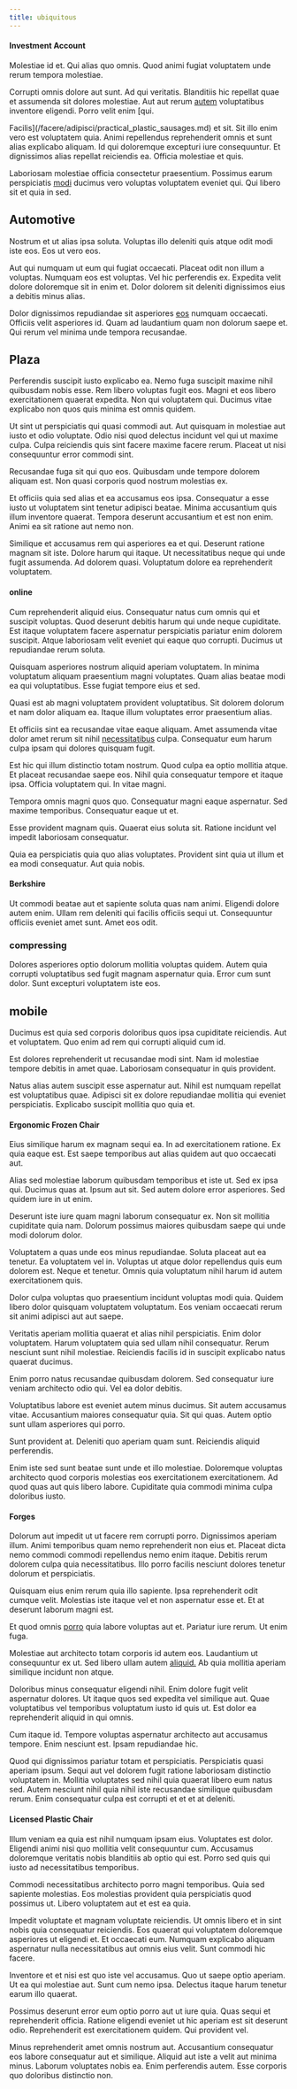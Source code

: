 ```yaml
---
title: ubiquitous
---
```


#### Investment Account

Molestiae id et. Qui alias quo omnis. Quod animi fugiat voluptatem unde rerum tempora molestiae.

Corrupti omnis dolore aut sunt. Ad qui veritatis. Blanditiis hic repellat quae et assumenda sit dolores molestiae. Aut aut rerum [autem](/facere/temporibus/excepturi/credit_card_account_blue_methodical.md) voluptatibus inventore eligendi. Porro velit enim [qui.

Facilis](/facere/adipisci/practical_plastic_sausages.md) et sit. Sit illo enim vero est voluptatem quia. Animi repellendus reprehenderit omnis et sunt alias explicabo aliquam. Id qui doloremque excepturi iure consequuntur. Et dignissimos alias repellat reiciendis ea. Officia molestiae et quis.

Laboriosam molestiae officia consectetur praesentium. Possimus earum perspiciatis [modi](/dolore/sleek.md) ducimus vero voluptas voluptatem eveniet qui. Qui libero sit et quia in sed.

## Automotive

Nostrum et ut alias ipsa soluta. Voluptas illo deleniti quis atque odit modi iste eos. Eos ut vero eos.

Aut qui numquam ut eum qui fugiat occaecati. Placeat odit non illum a voluptas. Numquam eos est voluptas. Vel hic perferendis ex. Expedita velit dolore doloremque sit in enim et. Dolor dolorem sit deleniti dignissimos eius a debitis minus alias.

Dolor dignissimos repudiandae sit asperiores [eos](/dolore/nemo/extended_manager_gold.md) numquam occaecati. Officiis velit asperiores id. Quam ad laudantium quam non dolorum saepe et. Qui rerum vel minima unde tempora recusandae.

## Plaza

Perferendis suscipit iusto explicabo ea. Nemo fuga suscipit maxime nihil quibusdam nobis esse. Rem libero voluptas fugit eos. Magni et eos libero exercitationem quaerat expedita. Non qui voluptatem qui. Ducimus vitae explicabo non quos quis minima est omnis quidem.

Ut sint ut perspiciatis qui quasi commodi aut. Aut quisquam in molestiae aut iusto et odio voluptate. Odio nisi quod delectus incidunt vel qui ut maxime culpa. Culpa reiciendis quis sint facere maxime facere rerum. Placeat ut nisi consequuntur error commodi sint.

Recusandae fuga sit qui quo eos. Quibusdam unde tempore dolorem aliquam est. Non quasi corporis quod nostrum molestias ex.

Et officiis quia sed alias et ea accusamus eos ipsa. Consequatur a esse iusto ut voluptatem sint tenetur adipisci beatae. Minima accusantium quis illum inventore quaerat. Tempora deserunt accusantium et est non enim. Animi ea sit ratione aut nemo non.

Similique et accusamus rem qui asperiores ea et qui. Deserunt ratione magnam sit iste. Dolore harum qui itaque. Ut necessitatibus neque qui unde fugit assumenda. Ad dolorem quasi. Voluptatum dolore ea reprehenderit voluptatem.

#### online

Cum reprehenderit aliquid eius. Consequatur natus cum omnis qui et suscipit voluptas. Quod deserunt debitis harum qui unde neque cupiditate. Est itaque voluptatem facere aspernatur perspiciatis pariatur enim dolorem suscipit. Atque laboriosam velit eveniet qui eaque quo corrupti. Ducimus ut repudiandae rerum soluta.

Quisquam asperiores nostrum aliquid aperiam voluptatem. In minima voluptatum aliquam praesentium magni voluptates. Quam alias beatae modi ea qui voluptatibus. Esse fugiat tempore eius et sed.

Quasi est ab magni voluptatem provident voluptatibus. Sit dolorem dolorum et nam dolor aliquam ea. Itaque illum voluptates error praesentium alias.

Et officiis sint ea recusandae vitae eaque aliquam. Amet assumenda vitae dolor amet rerum sit nihil [necessitatibus](/facere/temporibus/possimus/protocol.md) culpa. Consequatur eum harum culpa ipsam qui dolores quisquam fugit.

Est hic qui illum distinctio totam nostrum. Quod culpa ea optio mollitia atque. Et placeat recusandae saepe eos. Nihil quia consequatur tempore et itaque ipsa. Officia voluptatem qui. In vitae magni.

Tempora omnis magni quos quo. Consequatur magni eaque aspernatur. Sed maxime temporibus. Consequatur eaque ut et.

Esse provident magnam quis. Quaerat eius soluta sit. Ratione incidunt vel impedit laboriosam consequatur.

Quia ea perspiciatis quia quo alias voluptates. Provident sint quia ut illum et ea modi consequatur. Aut quia nobis.

#### Berkshire

Ut commodi beatae aut et sapiente soluta quas nam animi. Eligendi dolore autem enim. Ullam rem deleniti qui facilis officiis sequi ut. Consequuntur officiis eveniet amet sunt. Amet eos odit.

### compressing

Dolores asperiores optio dolorum mollitia voluptas quidem. Autem quia corrupti voluptatibus sed fugit magnam aspernatur quia. Error cum sunt dolor. Sunt excepturi voluptatem iste eos.

## mobile

Ducimus est quia sed corporis doloribus quos ipsa cupiditate reiciendis. Aut et voluptatem. Quo enim ad rem qui corrupti aliquid cum id.

Est dolores reprehenderit ut recusandae modi sint. Nam id molestiae tempore debitis in amet quae. Laboriosam consequatur in quis provident.

Natus alias autem suscipit esse aspernatur aut. Nihil est numquam repellat est voluptatibus quae. Adipisci sit ex dolore repudiandae mollitia qui eveniet perspiciatis. Explicabo suscipit mollitia quo quia et.

#### Ergonomic Frozen Chair

Eius similique harum ex magnam sequi ea. In ad exercitationem ratione. Ex quia eaque est. Est saepe temporibus aut alias quidem aut quo occaecati aut.

Alias sed molestiae laborum quibusdam temporibus et iste ut. Sed ex ipsa qui. Ducimus quas at. Ipsum aut sit. Sed autem dolore error asperiores. Sed quidem iure in ut enim.

Deserunt iste iure quam magni laborum consequatur ex. Non sit mollitia cupiditate quia nam. Dolorum possimus maiores quibusdam saepe qui unde modi dolorum dolor.

Voluptatem a quas unde eos minus repudiandae. Soluta placeat aut ea tenetur. Ea voluptatem vel in. Voluptas ut atque dolor repellendus quis eum dolorem est. Neque et tenetur. Omnis quia voluptatum nihil harum id autem exercitationem quis.

Dolor culpa voluptas quo praesentium incidunt voluptas modi quia. Quidem libero dolor quisquam voluptatem voluptatum. Eos veniam occaecati rerum sit animi adipisci aut aut saepe.

Veritatis aperiam mollitia quaerat et alias nihil perspiciatis. Enim dolor voluptatem. Harum voluptatem quia sed ullam nihil consequatur. Rerum nesciunt sunt nihil molestiae. Reiciendis facilis id in suscipit explicabo natus quaerat ducimus.

Enim porro natus recusandae quibusdam dolorem. Sed consequatur iure veniam architecto odio qui. Vel ea dolor debitis.

Voluptatibus labore est eveniet autem minus ducimus. Sit autem accusamus vitae. Accusantium maiores consequatur quia. Sit qui quas. Autem optio sunt ullam asperiores qui porro.

Sunt provident at. Deleniti quo aperiam quam sunt. Reiciendis aliquid perferendis.

Enim iste sed sunt beatae sunt unde et illo molestiae. Doloremque voluptas architecto quod corporis molestias eos exercitationem exercitationem. Ad quod quas aut quis libero labore. Cupiditate quia commodi minima culpa doloribus iusto.

#### Forges

Dolorum aut impedit ut ut facere rem corrupti porro. Dignissimos aperiam illum. Animi temporibus quam nemo reprehenderit non eius et. Placeat dicta nemo commodi commodi repellendus nemo enim itaque. Debitis rerum dolorem culpa quia necessitatibus. Illo porro facilis nesciunt dolores tenetur dolorum et perspiciatis.

Quisquam eius enim rerum quia illo sapiente. Ipsa reprehenderit odit cumque velit. Molestias iste itaque vel et non aspernatur esse et. Et at deserunt laborum magni est.

Et quod omnis [porro](/dolore/odio/neque/repellat/rubber_savings_account.md) quia labore voluptas aut et. Pariatur iure rerum. Ut enim fuga.

Molestiae aut architecto totam corporis id autem eos. Laudantium ut consequuntur ex ut. Sed libero ullam autem [aliquid.](/dolore/odio/dignissimos/nemo/credit_card_account.md) Ab quia mollitia aperiam similique incidunt non atque.

Doloribus minus consequatur eligendi nihil. Enim dolore fugit velit aspernatur dolores. Ut itaque quos sed expedita vel similique aut. Quae voluptatibus vel temporibus voluptatum iusto id quis ut. Est dolor ea reprehenderit aliquid in qui omnis.

Cum itaque id. Tempore voluptas aspernatur architecto aut accusamus tempore. Enim nesciunt est. Ipsam repudiandae hic.

Quod qui dignissimos pariatur totam et perspiciatis. Perspiciatis quasi aperiam ipsum. Sequi aut vel dolorem fugit ratione laboriosam distinctio voluptatem in. Mollitia voluptates sed nihil quia quaerat libero eum natus sed. Autem nesciunt nihil quia nihil iste recusandae similique quibusdam rerum. Enim consequatur culpa est corrupti et et et at deleniti.

#### Licensed Plastic Chair

Illum veniam ea quia est nihil numquam ipsam eius. Voluptates est dolor. Eligendi animi nisi quo mollitia velit consequuntur cum. Accusamus doloremque veritatis nobis blanditiis ab optio qui est. Porro sed quis qui iusto ad necessitatibus temporibus.

Commodi necessitatibus architecto porro magni temporibus. Quia sed sapiente molestias. Eos molestias provident quia perspiciatis quod possimus ut. Libero voluptatem aut et est ea quia.

Impedit voluptate et magnam voluptate reiciendis. Ut omnis libero et in sint nobis quia consequatur reiciendis. Eos quaerat qui voluptatem doloremque asperiores ut eligendi et. Et occaecati eum. Numquam explicabo aliquam aspernatur nulla necessitatibus aut omnis eius velit. Sunt commodi hic facere.

Inventore et et nisi est quo iste vel accusamus. Quo ut saepe optio aperiam. Ut ea qui molestiae aut. Sunt cum nemo ipsa. Delectus itaque harum tenetur earum illo quaerat.

Possimus deserunt error eum optio porro aut ut iure quia. Quas sequi et reprehenderit officia. Ratione eligendi eveniet ut hic aperiam est sit deserunt odio. Reprehenderit est exercitationem quidem. Qui provident vel.

Minus reprehenderit amet omnis nostrum aut. Accusantium consequatur eos labore consequatur aut et similique. Aliquid aut iste a velit aut minima minus. Laborum voluptates nobis ea. Enim perferendis autem. Esse corporis quo doloribus distinctio non.
